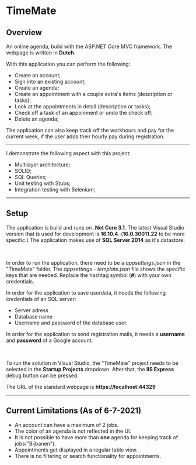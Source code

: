 # TimeMate

## Overview

An online agenda, build with the ASP.NET Core MVC framework. The webpage is written in **Dutch**.

With this application you can perform the following:

* Create an account;
* Sign into an existing account;
* Create an agenda;
* Create an appointment with a couple extra's items (description or tasks);
* Look at the appointments in detail (description or tasks);
* Check off a task of an appoinment or undo the check off;
* Delete an agenda;

The application can also keep track off the workhours and pay for the current week, if the user adds their hourly pay during registration.

---

I demonstrate the following aspect with this project:

* Multilayer architecture;
* SOLID;
* SQL Queries;
* Unit testing with Stubs;
* Integration testing with Selenium;

---

## Setup

The application is build and runs on **.Net Core 3.1**.
The latest Visual Studio version that is used for development is **16.10.4**. (**16.0.30011.22** to be more specific.)
The application makes use of **SQL Server 2014** as it's datastore.

<br>

In order to run the application, there need to be a *appsettings.json* in the "TimeMate" folder. The *appsettings - template.json* file shows the specific
keys that are needed. Replace the hashtag symbol (**#**) with your own credentials.

In order for the application to save userdata, it needs the following credentials of an SQL server:
* Server adress
* Database name
* Username and password of the database user.

In order for the application to send registration mails, it needs a **username** and **password** of a Google account.

<br>

To run the solution in Visual Studio, the "TimeMate" project needs to be selected in the **Startup Projects** dropdown. After that, the **IIS Express** debug button can be pressed. 

The URL of the standard webpage is **https://localhost:44329** 

---

## Current Limitations (As of 6-7-2021)
* An account can have a maximum of 2 jobs.
* The color of an agenda is not reflected in the UI.
* It is not possible to have more than **one** agenda for keeping track of jobs("Bijbanen").
* Appointments get displayed in a regular table view.
* There is no filtering or search functionality for appointments.